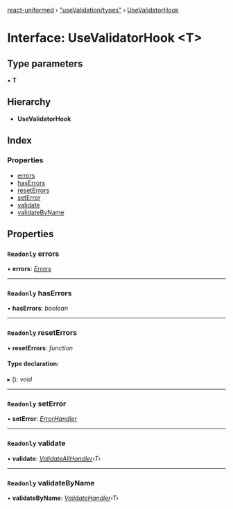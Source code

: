 [react-uniformed](../README.md) › ["useValidation/types"](../modules/_usevalidation_types_.md) › [UseValidatorHook](_usevalidation_types_.usevalidatorhook.md)

# Interface: UseValidatorHook <**T**>

## Type parameters

▪ **T**

## Hierarchy

* **UseValidatorHook**

## Index

### Properties

* [errors](_usevalidation_types_.usevalidatorhook.md#readonly-errors)
* [hasErrors](_usevalidation_types_.usevalidatorhook.md#readonly-haserrors)
* [resetErrors](_usevalidation_types_.usevalidatorhook.md#readonly-reseterrors)
* [setError](_usevalidation_types_.usevalidatorhook.md#readonly-seterror)
* [validate](_usevalidation_types_.usevalidatorhook.md#readonly-validate)
* [validateByName](_usevalidation_types_.usevalidatorhook.md#readonly-validatebyname)

## Properties

### `Readonly` errors

• **errors**: *[Errors](../modules/_useerrors_.md#errors)*

___

### `Readonly` hasErrors

• **hasErrors**: *boolean*

___

### `Readonly` resetErrors

• **resetErrors**: *function*

#### Type declaration:

▸ (): *void*

___

### `Readonly` setError

• **setError**: *[ErrorHandler](_useerrors_.errorhandler.md)*

___

### `Readonly` validate

• **validate**: *[ValidateAllHandler](_usevalidation_types_.validateallhandler.md)‹T›*

___

### `Readonly` validateByName

• **validateByName**: *[ValidateHandler](_usevalidation_types_.validatehandler.md)‹T›*
